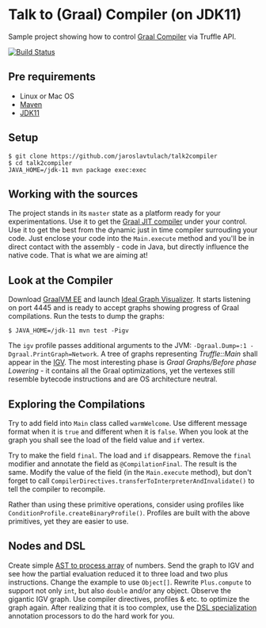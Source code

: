 # Talk to (Graal) Compiler (on JDK11)

Sample project showing how to control [Graal Compiler](http://graalvm.org)
via Truffle API.

[![Build Status](https://travis-ci.org/JaroslavTulach/talk2compiler.svg?branch=master)](https://travis-ci.org/JaroslavTulach/talk2compiler)

## Pre requirements

- Linux or Mac OS
- [Maven](https://maven.apache.org)
- [JDK11](https://jdk.java.net/11/)

## Setup

```
$ git clone https://github.com/jaroslavtulach/talk2compiler
$ cd talk2compiler
JAVA_HOME=/jdk-11 mvn package exec:exec
```

## Working with the sources

The project stands in its `master` state as a platform 
ready for your experimentations. Use it to get the
[Graal JIT compiler](http://graalvm.org)
under your control. Use it to get the best from the dynamic just in time
compiler surrouding your code. Just enclose your code into the 
`Main.execute` method and you'll be in direct contact with the assembly -
code in Java, but directly influence the native code. That is what 
we are aiming at!

## Look at the Compiler

Download [GraalVM EE](http://graalvm.org) and launch
[Ideal Graph Visualizer](https://www.graalvm.org/docs/graalvm-as-a-platform/implement-language/#igv).
It starts listening on port 4445 and is ready to accept graphs showing
progress of Graal compilations. Run the tests to dump the graphs:
```
$ JAVA_HOME=/jdk-11 mvn test -Pigv
```
The `igv` profile passes additional arguments to the JVM:
`-Dgraal.Dump=:1 -Dgraal.PrintGraph=Network`.
A tree of graphs representing *Truffle::Main* shall appear in the
[IGV](https://www.graalvm.org/docs/graalvm-as-a-platform/implement-language/#igv).
The most interesting phase is *Graal Graphs/Before phase Lowering* - it
contains all the Graal optimizations, yet the vertexes still resemble bytecode
instructions and are OS architecture neutral.

## Exploring the Compilations

Try to add field into `Main` class called `warmWelcome`. Use different message
format when it is `true` and different when it is `false`. When you look at
the graph you shall see the load of the field value and `if` vertex.

Try to make the field `final`. The load and `if` disappears. Remove the `final`
modifier and annotate the field as `@CompilationFinal`. The result is the same.
Modify the value of the field (in the `Main.execute` method), but don't forget
to call `CompilerDirectives.transferToInterpreterAndInvalidate()` to tell the
compiler to recompile.

Rather than using these primitive operations, consider using profiles like
`ConditionProfile.createBinaryProfile()`. Profiles are built with the above
primitives, yet they are easier to use.

## Nodes and DSL

Create simple [AST to process array](https://github.com/JaroslavTulach/talk2compiler/commit/f316b428d5474a60b6eec760f2d54c67b7d397f1)
of numbers. Send the graph to IGV and see how the partial evaluation reduced
it to three load and two plus instructions. Change the example to use `Object[]`.
Rewrite `Plus.compute` to support not only `int`, but also `double` and/or any object.
Observe the gigantic IGV graph. Use compiler directives, profiles & etc. to
optimize the graph again. After realizing that it is too complex, use
the [DSL specialization](https://github.com/JaroslavTulach/talk2compiler/commit/af9d269aafc1c3fb8d82f0a3db6437bedbcf40a6)
annotation processors to do the hard work for you.
